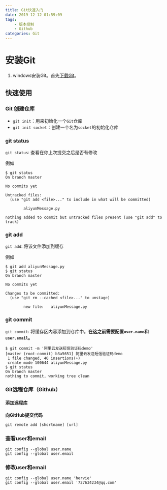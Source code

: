 ```yaml
---
title: Git快速入门
date: 2019-12-12 01:59:09
tags:
    - 版本控制
    - Github
categories: Git
---
```


# 安装Git

1. windows安装Git。首先[下载Git](https://git-scm.com/downloads)。

## 快速使用

### Git 创建仓库
- `git init`：用来初始化一个`Git`仓库
- `git init socket`：创建一个名为`socket`的初始化仓库

### git status
`git status`: 查看在你上次提交之后是否有修改

<!--more-->
例如
```shell
$ git status
On branch master

No commits yet

Untracked files:
  (use "git add <file>..." to include in what will be committed)

        aliyunMessage.py

nothing added to commit but untracked files present (use "git add" to track)

```


### git add
`git add`: 将该文件添加到缓存

例如
```shell
$ git add aliyunMessage.py
$ git status
On branch master

No commits yet

Changes to be committed:
  (use "git rm --cached <file>..." to unstage)

        new file:   aliyunMessage.py
```

### git commit
`git commit`: 将缓存区内容添加到仓库中。**在这之前需要配置`user.name`和`user.email`。**

```
$ git commit -m '阿里云发送短信验证码demo'
[master (root-commit) b3a5651] 阿里云发送短信验证码demo
 1 file changed, 40 insertions(+)
 create mode 100644 aliyunMessage.py
$ git status
On branch master
nothing to commit, working tree clean
```

### Git远程仓库（Github）
#### 添加远程库
**向GitHub提交代码**
```
git remote add [shortname] [url]
```

### 查看user和email
```git
git config --global user.name
git config --global user.email
```

### 修改user和email
```git
git config --global user.name 'hervie'
git config --global user.email '727634234@qq.com'
```

